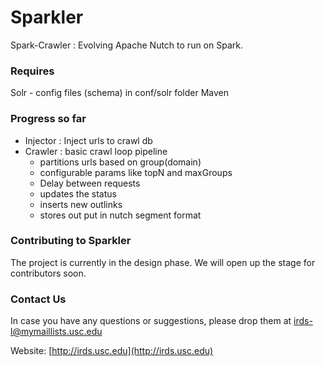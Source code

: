 
# Sparkler

Spark-Crawler : Evolving Apache Nutch to run on Spark. 

### Requires
  Solr - config files (schema) in conf/solr folder
  Maven

### Progress so far
+ Injector : Inject urls to crawl db
+ Crawler : basic crawl loop pipeline
    + partitions urls based on group(domain)
    + configurable params like topN and maxGroups
    + Delay between requests
    + updates the status
    + inserts new outlinks
    + stores out put in nutch segment format

### Contributing to Sparkler
The project is currently in the design phase. We will open up the stage for contributors soon.

### Contact Us

In case you have any questions or suggestions, please drop them at [irds-l@mymaillists.usc.edu](mailto:irds-l@mymaillists.usc.edu)

Website: [http://irds.usc.edu](http://irds.usc.edu)

